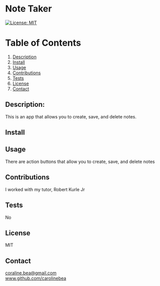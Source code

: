 # Note Taker
  [![License: MIT](https://img.shields.io/badge/License-MIT-yellow.svg)](https://opensource.org/licenses/MIT)
  # Table of Contents
1. [Description](#description)
2. [Install](#install)
3. [Usage](#usage)
4. [Contributions](#contributions)
5. [Tests](#tests)
6. [License](#license)
7. [Contact](#contact)
## Description:
This is an app that allows you to create, save, and delete notes.
## Install

## Usage
There are action buttons that allow you to create, save, and delete notes
## Contributions 
I worked with my tutor, Robert Kurle Jr
## Tests
No
## License
MIT
## Contact
coraline.bea@gmail.com
<br>
www.github.com/carolinebea
